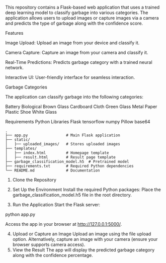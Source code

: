 This repository contains a Flask-based web application that uses a trained deep learning model to classify garbage into various categories. The application allows users to upload images or capture images via a camera and predicts the type of garbage along with the confidence score.

Features

Image Upload: Upload an image from your device and classify it.

Camera Capture: Capture an image from your camera and classify it.

Real-Time Predictions: Predicts garbage category with a trained neural network.

Interactive UI: User-friendly interface for seamless interaction.

Garbage Categories

The application can classify garbage into the following categories:

Battery
Biological
Brown Glass
Cardboard
Cloth
Green Glass
Metal
Paper
Plastic
Shoe
White Glass


Requirements
Python Libraries
Flask
tensorflow
numpy
Pillow
base64


    .
    ├── app.py                 # Main Flask application
    ├── static/
    │   ├── uploaded_images/   # Stores uploaded images
    ├── templates/
    │   ├── index.html         # Homepage template
    │   ├── result.html        # Result page template
    ├── garbage_classification_model.h5  # Pretrained model
    ├── requirements.txt       # Required Python dependencies
    └── README.md              # Documentation


1. Clone the Repository

2. Set Up the Environment
Install the required Python packages:
Place the garbage_classification_model.h5 file in the root directory.

4. Run the Application
Start the Flask server:

python app.py

Access the app in your browser at http://127.0.0.1:5000/.

4. Upload or Capture an Image
Upload an image using the file upload option.
Alternatively, capture an image with your camera (ensure your browser supports camera access).
5. View the Result
The app will display the predicted garbage category along with the confidence percentage.

